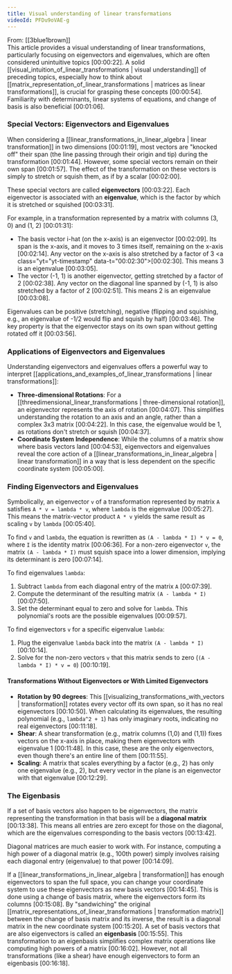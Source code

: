 ```yaml
---
title: Visual understanding of linear transformations
videoId: PFDu9oVAE-g
---
```


From: [[3blue1brown]] <br/> 
This article provides a visual understanding of linear transformations, particularly focusing on eigenvectors and eigenvalues, which are often considered unintuitive topics <a class="yt-timestamp" data-t="00:00:22">[00:00:22]</a>. A solid [[visual_intuition_of_linear_transformations | visual understanding]] of preceding topics, especially how to think about [[matrix_representation_of_linear_transformations | matrices as linear transformations]], is crucial for grasping these concepts <a class="yt-timestamp" data-t="00:00:54">[00:00:54]</a>. Familiarity with determinants, linear systems of equations, and change of basis is also beneficial <a class="yt-timestamp" data-t="00:01:06">[00:01:06]</a>.

### Special Vectors: Eigenvectors and Eigenvalues

When considering a [[linear_transformations_in_linear_algebra | linear transformation]] in two dimensions <a class="yt-timestamp" data-t="00:01:19">[00:01:19]</a>, most vectors are "knocked off" their span (the line passing through their origin and tip) during the transformation <a class="yt-timestamp" data-t="00:01:44">[00:01:44]</a>. However, some special vectors remain on their own span <a class="yt-timestamp" data-t="00:01:57">[00:01:57]</a>. The effect of the transformation on these vectors is simply to stretch or squish them, as if by a scalar <a class="yt-timestamp" data-t="00:02:00">[00:02:00]</a>.

These special vectors are called **eigenvectors** <a class="yt-timestamp" data-t="00:03:22">[00:03:22]</a>. Each eigenvector is associated with an **eigenvalue**, which is the factor by which it is stretched or squished <a class="yt-timestamp" data-t="00:03:31">[00:03:31]</a>.

For example, in a transformation represented by a matrix with columns (3, 0) and (1, 2) <a class="yt-timestamp" data-t="00:01:31">[00:01:31]</a>:
*   The basis vector i-hat (on the x-axis) is an eigenvector <a class="yt-timestamp" data-t="00:02:09">[00:02:09]</a>. Its span is the x-axis, and it moves to 3 times itself, remaining on the x-axis <a class="yt-timestamp" data-t="00:02:14">[00:02:14]</a>. Any vector on the x-axis is also stretched by a factor of 3 <a class="yt="yt-timestamp" data-t="00:02:30">[00:02:30]</a>. This means 3 is an eigenvalue <a class="yt-timestamp" data-t="00:03:05">[00:03:05]</a>.
*   The vector (-1, 1) is another eigenvector, getting stretched by a factor of 2 <a class="yt-timestamp" data-t="00:02:38">[00:02:38]</a>. Any vector on the diagonal line spanned by (-1, 1) is also stretched by a factor of 2 <a class="yt-timestamp" data-t="00:02:51">[00:02:51]</a>. This means 2 is an eigenvalue <a class="yt-timestamp" data-t="00:03:08">[00:03:08]</a>.

Eigenvalues can be positive (stretching), negative (flipping and squishing, e.g., an eigenvalue of -1/2 would flip and squish by half) <a class="yt-timestamp" data-t="00:03:46">[00:03:46]</a>. The key property is that the eigenvector stays on its own span without getting rotated off it <a class="yt-timestamp" data-t="00:03:56">[00:03:56]</a>.

### Applications of Eigenvectors and Eigenvalues

Understanding eigenvectors and eigenvalues offers a powerful way to interpret [[applications_and_examples_of_linear_transformations | linear transformations]]:
*   **Three-dimensional Rotations**: For a [[threedimensional_linear_transformations | three-dimensional rotation]], an eigenvector represents the axis of rotation <a class="yt-timestamp" data-t="00:04:07">[00:04:07]</a>. This simplifies understanding the rotation to an axis and an angle, rather than a complex 3x3 matrix <a class="yt-timestamp" data-t="00:04:22">[00:04:22]</a>. In this case, the eigenvalue would be 1, as rotations don't stretch or squish <a class="yt-timestamp" data-t="00:04:37">[00:04:37]</a>.
*   **Coordinate System Independence**: While the columns of a matrix show where basis vectors land <a class="yt-timestamp" data-t="00:04:53">[00:04:53]</a>, eigenvectors and eigenvalues reveal the core action of a [[linear_transformations_in_linear_algebra | linear transformation]] in a way that is less dependent on the specific coordinate system <a class="yt-timestamp" data-t="00:05:00">[00:05:00]</a>.

### Finding Eigenvectors and Eigenvalues

Symbolically, an eigenvector `v` of a transformation represented by matrix `A` satisfies `A * v = lambda * v`, where `lambda` is the eigenvalue <a class="yt-timestamp" data-t="00:05:27">[00:05:27]</a>. This means the matrix-vector product `A * v` yields the same result as scaling `v` by `lambda` <a class="yt-timestamp" data-t="00:05:40">[00:05:40]</a>.

To find `v` and `lambda`, the equation is rewritten as `(A - lambda * I) * v = 0`, where `I` is the identity matrix <a class="yt-timestamp" data-t="00:06:36">[00:06:36]</a>. For a non-zero eigenvector `v`, the matrix `(A - lambda * I)` must squish space into a lower dimension, implying its determinant is zero <a class="yt-timestamp" data-t="00:07:14">[00:07:14]</a>.

To find eigenvalues `lambda`:
1.  Subtract `lambda` from each diagonal entry of the matrix `A` <a class="yt-timestamp" data-t="00:07:39">[00:07:39]</a>.
2.  Compute the determinant of the resulting matrix `(A - lambda * I)` <a class="yt-timestamp" data-t="00:07:50">[00:07:50]</a>.
3.  Set the determinant equal to zero and solve for `lambda`. This polynomial's roots are the possible eigenvalues <a class="yt-timestamp" data-t="00:09:57">[00:09:57]</a>.

To find eigenvectors `v` for a specific eigenvalue `lambda`:
1.  Plug the eigenvalue `lambda` back into the matrix `(A - lambda * I)` <a class="yt-timestamp" data-t="00:10:14">[00:10:14]</a>.
2.  Solve for the non-zero vectors `v` that this matrix sends to zero (`(A - lambda * I) * v = 0`) <a class="yt-timestamp" data-t="00:10:19">[00:10:19]</a>.

#### Transformations Without Eigenvectors or With Limited Eigenvectors

*   **Rotation by 90 degrees**: This [[visualizing_transformations_with_vectors | transformation]] rotates every vector off its own span, so it has no real eigenvectors <a class="yt-timestamp" data-t="00:10:50">[00:10:50]</a>. When calculating its eigenvalues, the resulting polynomial (e.g., `lambda^2 + 1`) has only imaginary roots, indicating no real eigenvectors <a class="yt-timestamp" data-t="00:11:18">[00:11:18]</a>.
*   **Shear**: A shear transformation (e.g., matrix columns (1,0) and (1,1)) fixes vectors on the x-axis in place, making them eigenvectors with eigenvalue 1 <a class="yt-timestamp" data-t="00:11:48">[00:11:48]</a>. In this case, these are the only eigenvectors, even though there's an entire line of them <a class="yt-timestamp" data-t="00:11:55">[00:11:55]</a>.
*   **Scaling**: A matrix that scales everything by a factor (e.g., 2) has only one eigenvalue (e.g., 2), but every vector in the plane is an eigenvector with that eigenvalue <a class="yt-timestamp" data-t="00:12:29">[00:12:29]</a>.

### The Eigenbasis

If a set of basis vectors also happen to be eigenvectors, the matrix representing the transformation in that basis will be a **diagonal matrix** <a class="yt-timestamp" data-t="00:13:38">[00:13:38]</a>. This means all entries are zero except for those on the diagonal, which are the eigenvalues corresponding to the basis vectors <a class="yt-timestamp" data-t="00:13:42">[00:13:42]</a>.

Diagonal matrices are much easier to work with. For instance, computing a high power of a diagonal matrix (e.g., 100th power) simply involves raising each diagonal entry (eigenvalue) to that power <a class="yt-timestamp" data-t="00:14:09">[00:14:09]</a>.

If a [[linear_transformations_in_linear_algebra | transformation]] has enough eigenvectors to span the full space, you can change your coordinate system to use these eigenvectors as new basis vectors <a class="yt-timestamp" data-t="00:14:45">[00:14:45]</a>. This is done using a change of basis matrix, where the eigenvectors form its columns <a class="yt-timestamp" data-t="00:15:08">[00:15:08]</a>. By "sandwiching" the original [[matrix_representations_of_linear_transformations | transformation matrix]] between the change of basis matrix and its inverse, the result is a diagonal matrix in the new coordinate system <a class="yt-timestamp" data-t="00:15:20">[00:15:20]</a>. A set of basis vectors that are also eigenvectors is called an **eigenbasis** <a class="yt-timestamp" data-t="00:15:55">[00:15:55]</a>. This transformation to an eigenbasis simplifies complex matrix operations like computing high powers of a matrix <a class="yt-timestamp" data-t="00:16:02">[00:16:02]</a>. However, not all transformations (like a shear) have enough eigenvectors to form an eigenbasis <a class="yt-timestamp" data-t="00:16:18">[00:16:18]</a>.
